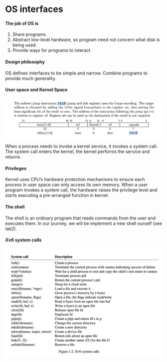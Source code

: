 # OS interfaces

#### The job of OS is

1. Share programs.
2. Abstract low-level hardware, so program need not concern what disk is being used.
3. Provide ways for programs to interact.

#### Design philosophy

OS defines interfaces to be simple and narrow. Combine programs to provide much generality.

#### User space and Kernel Space

![](../.gitbook/assets/image%20%283%29.png)

When a process needs to invoke a kernel service, it invokes a system call. The system call enters the kernel, the kernel performs the service and returns.

#### Privileges

Kernel uses CPU’s hardware protection mechanisms to ensure each process in user space can only access its own memory. When a user program invokes a system call, the hardware raises the privilege level and starts executing a pre-arranged function in kernel.

#### The shell

The shell is an ordinary program that reads commands from the user and executes them. In our journey, we will be implement a new shell ourself \(see lab2\).

#### Xv6 system calls

![](../.gitbook/assets/image%20%2819%29.png)

